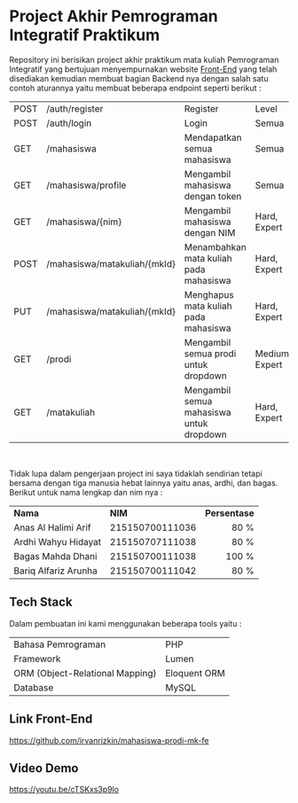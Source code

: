 # Project Akhir Pemrograman Integratif Praktikum
 
Repository ini berisikan project akhir praktikum mata kuliah Pemrograman Integratif yang bertujuan menyempurnakan website [Front-End](https://github.com/irvanrizkin/mahasiswa-prodi-mk-fe) yang telah disediakan kemudian membuat bagian Backend nya dengan salah satu contoh aturannya yaitu membuat beberapa endpoint seperti berikut :   

<table>
 	<tr>
 		<td> POST </td>
		<td> /auth/register </td>
		<td> Register </td>
		<td> Level </td>
 	</tr>
 	<tr>
 		<td> POST </td>
		<td> /auth/login </td>
		<td> Login </td>
		<td> Semua </td>
 	</tr>
 	<tr>
 		<td> GET </td>
		<td> /mahasiswa </td>
		<td> Mendapatkan semua mahasiswa </td>
		<td> Semua </td>
 	</tr>
 	<tr>
 		<td> GET </td>
		<td> /mahasiswa/profile </td>
		<td> Mengambil mahasiswa dengan token </td>
		<td> Semua </td>
 	</tr>
 	<tr>
 		<td> GET </td>
		<td> /mahasiswa/{nim} </td>
		<td> Mengambil mahasiswa dengan NIM </td>
		<td> Hard, Expert </td>
 	</tr>
 	<tr>
 		<td> POST </td>
		<td> /mahasiswa/matakuliah/{mkId} </td>
		<td> Menambahkan mata kuliah pada mahasiswa </td>
		<td> Hard, Expert </td>
 	</tr>
 	<tr>
 		<td> PUT </td>
		<td> /mahasiswa/matakuliah/{mkId} </td>
		<td> Menghapus mata kuliah pada mahasiswa </td>
		<td> Hard, Expert </td>
 	</tr>
 	<tr>
 		<td> GET </td>
		<td> /prodi </td>
		<td> Mengambil semua prodi untuk dropdown </td>
		<td> Medium, Expert </td>
 	</tr>
 	<tr>
 		<td> GET </td>
		<td> /matakuliah </td>
		<td> Mengambil semua mahasiswa untuk dropdown </td>
		<td> Hard, Expert </td>
 	</tr>	 
</table>
<br />

Tidak lupa dalam pengerjaan project ini saya tidaklah sendirian tetapi bersama dengan tiga manusia hebat lainnya yaitu anas, ardhi, dan bagas. Berikut untuk nama lengkap dan nim nya : 

<table>
    <tr>
        <td> <b> Nama </td>
        <td> <b> NIM </td>
        <td> <b> Persentase </td>
    </tr>
    <tr>
        <td> Anas Al Halimi Arif </td>
        <td> 215150700111036  </td>
        <td align="right"> 80 %  </td>
    </tr>
    <tr>
        <td> Ardhi Wahyu Hidayat </td>
        <td> 215150707111038 </td>
        <td align="right"> 80 % </td>
    </tr>
    <tr>
        <td> Bagas Mahda Dhani</td>
        <td> 215150700111038 </td>
        <td align="right"> 100 % </td>
    </tr>
    <tr>
        <td> Bariq Alfariz Arunha </td>
        <td> 215150700111042 </td>
        <td align="right"> 80 % </td>
    </tr>
</table>

## Tech Stack
Dalam pembuatan ini kami menggunakan beberapa tools yaitu : 

<table>
    <tr>
        <td> Bahasa Pemrograman </td>
        <td> PHP </td>
    </tr>
    <tr>
        <td> Framework </td>
        <td> Lumen </td>
    </tr>
    <tr>
        <td> ORM (Object-Relational Mapping) </td>
        <td> Eloquent ORM </td>
    </tr>
    <tr>
        <td> Database </td>
        <td> MySQL </td>
    </tr>
</table>

## Link Front-End
https://github.com/irvanrizkin/mahasiswa-prodi-mk-fe

## Video Demo 
https://youtu.be/cTSKxs3p9lo
